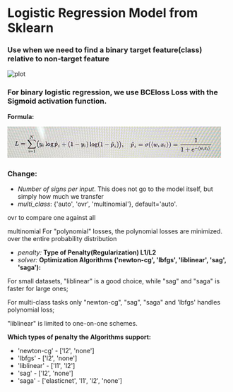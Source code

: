 # Logistic Regression Model from Sklearn

### Use when we need to find a binary target feature(class) relative to non-target feature

![plot](./equation.jpg)

### For binary logistic regression, we use BCEloss Loss with the Sigmoid activation function.

**Formula:**

![plot](./2.png)

### Change:

- *Number of signs per input*. This does not go to the model itself, but simply how much we transfer
- *multi_class*: {'auto', 'ovr', 'multinomial'}, default='auto'.

ovr to compare one against all

multinomial For "polynomial" losses, the polynomial losses are minimized.
over the entire probability distribution

- *penalty:* **Type of Penalty(Regularization) L1/L2**
- *solver:* **Optimization Algorithms ('newton-cg', 'lbfgs', 'liblinear', 'sag', 'saga'):**

For small datasets, "liblinear" is a good choice, while "sag"
and "saga" is faster for large ones;

For multi-class tasks only "newton-cg", "sag", "saga" and
'lbfgs' handles polynomial loss;

"liblinear" is limited to one-on-one schemes.

**Which types of penalty the Algorithms support:**

- 'newton-cg' - ['l2', 'none']
- 'lbfgs' - ['l2', 'none']
- 'liblinear' - ['l1', 'l2']
- 'sag' - ['l2', 'none']
- 'saga' - ['elasticnet', 'l1', 'l2', 'none']